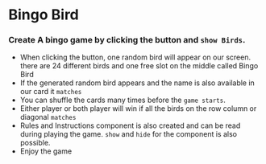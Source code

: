 
# Bingo Bird

### Create A bingo game by clicking the button and  `show Birds`. 
- When clicking the button, one random bird will appear on our screen. there are 24 different birds and one free slot on the middle called Bingo Bird 
- If the generated random bird appears and the name is also available in our card it `matches`
- You can shuffle the cards many times before the `game starts`. 
- Either player or both player will win if all the birds on the row column or diagonal `matches`
- Rules and Instructions component is also created and can be read during playing the game. `show` and `hide` for the component is also possible.
- Enjoy the game


       
